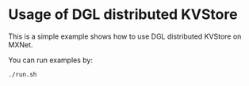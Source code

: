 # Usage of DGL distributed KVStore

This is a simple example shows how to use DGL distributed KVStore on MXNet.

You can run examples by:

```
./run.sh
```